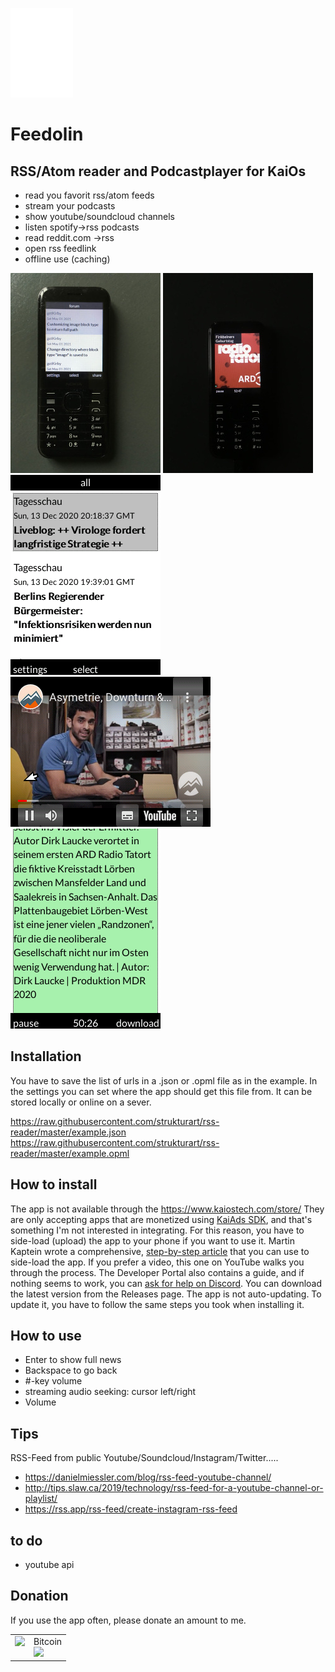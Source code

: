 ![logo](/images/logo.png)

# Feedolin

## RSS/Atom reader and Podcastplayer for KaiOs

- read you favorit rss/atom feeds
- stream your podcasts
- show youtube/soundcloud channels
- listen spotify->rss podcasts
- read reddit.com ->rss
- open rss feedlink
- offline use (caching)

![image-4](/images/image-4.jpg)
![image-5](/images/image-5.jpg)
![image-1](/images/image-1.png)
![image-2](/images/image-2.png)
![image-3](/images/image-3.png)

## Installation

You have to save the list of urls in a .json or .opml file as in the example.
In the settings you can set where the app should get this file from.
It can be stored locally or online on a sever.

https://raw.githubusercontent.com/strukturart/rss-reader/master/example.json  
https://raw.githubusercontent.com/strukturart/rss-reader/master/example.opml

## How to install

The app is not available through the https://www.kaiostech.com/store/ They are only accepting apps that are monetized using <a href="https://developer.kaiostech.com/submit-to-kaistore">KaiAds SDK</a>, and that's something I'm not interested in integrating.
For this reason, you have to side-load (upload) the app to your phone if you want to use it.
Martin Kaptein wrote a comprehensive, <a href="https://www.martinkaptein.com/blog/sideloading-and-deploying-apps-to-kai-os/">step-by-step article</a> that you can use to side-load the app. If you prefer a video, this one on YouTube walks you through the process.
The Developer Portal also contains a guide, and if nothing seems to work, you can <a href="https://discord.com/invite/rQ93zEu">ask for help on Discord</a>.
You can download the latest version from the Releases page.
The app is not auto-updating. To update it, you have to follow the same steps you took when installing it.

## How to use

- Enter to show full news
- Backspace to go back
- #-key volume
- streaming audio seeking: cursor left/right
- Volume

## Tips

RSS-Feed from public Youtube/Soundcloud/Instagram/Twitter.....

- https://danielmiessler.com/blog/rss-feed-youtube-channel/
- http://tips.slaw.ca/2019/technology/rss-feed-for-a-youtube-channel-or-playlist/
- https://rss.app/rss-feed/create-instagram-rss-feed

## to do

- youtube api

## Donation

If you use the app often, please donate an amount to me.
<br>

<table class="border-0"> 
  <tr class="border-0" >
    <td valign="top" class="border-0">
        <div>
            <a href="https://paypal.me/strukturart?locale.x=de_DE" target="_blank">
                <img src="/images/paypal.png" width="120px">
            </a>
        </div>
    </td>
    <td valign="top" class="border-0">
        <div>
            <div>Bitcoin</div>
            <img src="/images/bitcoin_rcv.png" width="120px">
        </div>
    </td>
  </tr>
 </table>
